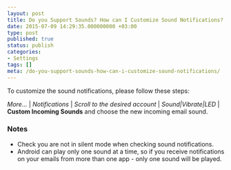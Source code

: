 ```yaml
---
layout: post
title: Do you Support Sounds? How can I Customize Sound Notifications?
date: 2015-07-09 14:29:35.000000000 +03:00
type: post
published: true
status: publish
categories:
- Settings
tags: []
meta: /do-you-support-sounds-how-can-i-customize-sound-notifications/
---
```


To customize the sound notifications, please follow these steps:

*More...* \| *Notifications* \| *Scroll to the desired account* \| *Sound\|Vibrate\|LED* \| **Custom Incoming Sounds** and choose the new incoming email sound.

### Notes

* Check you are not in silent mode when checking sound notifications.
* Android can play only one sound at a time, so if you receive notifications on your emails from more than one app - only one sound will be played.